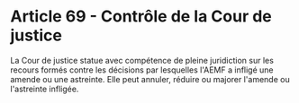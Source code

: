 # Article 69 - Contrôle de la Cour de justice


La Cour de justice statue avec compétence de pleine juridiction sur les recours formés contre les décisions par lesquelles l'AEMF a infligé une amende ou une astreinte. Elle peut annuler, réduire ou majorer l'amende ou l'astreinte infligée.
